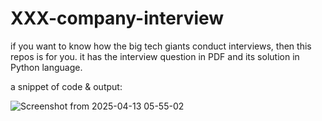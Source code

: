 # XXX-company-interview
if you want to know how the big tech giants conduct interviews, then this repos is for you.
it has the interview question in PDF and its solution in Python language.

a snippet of code & output:

![Screenshot from 2025-04-13 05-55-02](https://github.com/user-attachments/assets/55bacbe4-4288-488d-a623-4a049194ac12)
